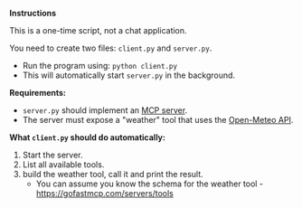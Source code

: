 **Instructions**

This is a one-time script, not a chat application.

You need to create two files: `client.py` and `server.py`.

- Run the program using: `python client.py`
- This will automatically start `server.py` in the background.

**Requirements:**

- `server.py` should implement an [MCP server](https://gofastmcp.com/getting-started/quickstart).
- The server must expose a "weather" tool that uses the [Open-Meteo API](https://open-meteo.com/).

**What `client.py` should do automatically:**

1. Start the server.
2. List all available tools.
3. build the weather tool, call it and print the result.
   - You can assume you know the schema for the weather tool - https://gofastmcp.com/servers/tools